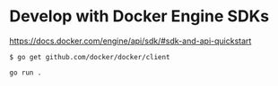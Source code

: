 # Develop with Docker Engine SDKs #

<https://docs.docker.com/engine/api/sdk/#sdk-and-api-quickstart>

```shell
$ go get github.com/docker/docker/client
```

```shell
go run .
```
